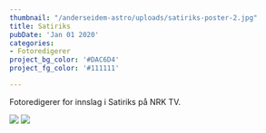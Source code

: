 ```yaml
---
thumbnail: "/anderseidem-astro/uploads/satiriks-poster-2.jpg"
title: Satiriks
pubDate: 'Jan 01 2020'
categories:
- Fotoredigerer
project_bg_color: '#DAC6D4'
project_fg_color: '#111111'

---
```

Fotoredigerer for innslag i Satiriks på NRK TV.

![](/anderseidem-astro/uploads/satiriks-3.jpg)
![](/anderseidem-astro/uploads/satiriks-2.jpg)    